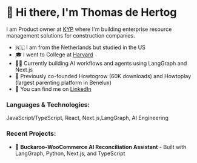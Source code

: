 # 👋 Hi there, I'm Thomas de Hertog

I am Product owner at [KYP](https://kyp.nl) where I'm building enterprise resource management solutions for construction companies.

- 🇳🇱 I am from the Netherlands but studied in the US
- 🎓 I went to College at [Harvard](https://harvard.edu) 
- 👨‍💻 Currently building AI workflows and agents using LangGraph and Next.js
- 🚀 Previously co-founded Howtogrow (60K downloads) and Howtoplay (largest parenting platform in Benelux)
- 📱 You can find me on [LinkedIn](https://www.linkedin.com/in/thomas-de-hertog-ab445465/)

### Languages & Technologies:
JavaScript/TypeScript, React, Next.js,LangGraph, AI Engineering

### Recent Projects:
- 🤖 **Buckaroo-WooCommerce AI Reconciliation Assistant** - Built with LangGraph, Python, Next.js, and TypeScript
